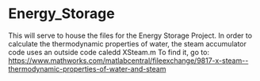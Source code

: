 # Energy_Storage
This will serve to house the files for the Energy Storage Project.
In order to calculate the thermodynamic properties of water, the steam accumulator code uses an outside code caledd XSteam.m
To find it, go to: https://www.mathworks.com/matlabcentral/fileexchange/9817-x-steam--thermodynamic-properties-of-water-and-steam
